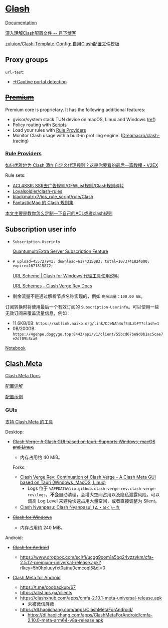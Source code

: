 # ~~[Clash](https://github.com/Dreamacro/clash)~~
[Documentation](https://dreamacro.github.io/clash/)

[深入理解Clash配置文件 -- 月下博客](https://ssrvps.org/archives/9988)

[zuluion/Clash-Template-Config: 自用Clash配置文件模板](https://github.com/zuluion/Clash-Template-Config)

## Proxy groups
`url-test`:
- [→Captive portal detection](../Captive%20Portal.md#detection)

## ~~[Premium](https://github.com/Dreamacro/clash/wiki/Clash-Premium-Features)~~
Premium core is proprietary. It has the following additional features:
- gvisor/system stack TUN device on macOS, Linux and Windows ([ref](https://github.com/Dreamacro/clash/wiki/Clash-Premium-Features#tun-device))
- Policy routing with [Scripts](https://github.com/Dreamacro/clash/wiki/Clash-Premium-Features#script)
- Load your rules with [Rule Providers](https://github.com/Dreamacro/clash/wiki/Clash-Premium-Features#rule-providers)
- Monitor Clash usage with a built-in profiling engine. ([Dreamacro/clash-tracing](https://github.com/Dreamacro/clash-tracing))

### [Rule Providers](https://github.com/Dreamacro/clash/wiki/Clash-Premium-Features#rule-providers)
[如何优雅地为 Clash 添加自定义代理规则？这是你要看的最后一篇教程 - V2EX](https://v2ex.com/t/949462)

Rule sets:
- [ACL4SSR: SSR去广告规则/GFWList规则/Clash规则碎片](https://github.com/ACL4SSR/ACL4SSR/tree/master)
- [Loyalsoldier/clash-rules](https://github.com/Loyalsoldier/clash-rules)
- [blackmatrix7/ios_rule_script/rule/Clash](https://github.com/blackmatrix7/ios_rule_script/tree/master/rule/Clash)
- [FantasticMao 的 Clash 规则集](https://github.com/fantasticmao/clash-rules)

[本文主要是教你怎么定制一下自己的ACL或者clash规则](https://gist.github.com/Teraflopst/d53f1dbc3dcc350154c1beba03290a4b)

## Subscription user info
- `Subscription-Userinfo`

  [Quantumult/Extra Server Subscription Feature](https://github.com/crossutility/Quantumult/blob/master/extra-subscription-feature.md)

- `# upload=455727941; download=6174315083; total=1073741824000; expire=1671815872;`

  [URL Scheme | Clash for Windows 代理工具使用说明](https://docs.gtk.pw/contents/urlscheme.html)

  [URL Schemes - Clash Verge Rev Docs](https://clash-verge-rev.github.io/guide/url_schemes.html)

- 剩余流量不是通过解析节点名称实现的，例如 `剩余流量：100.00 GB`。

订阅转换时将使用最后一个有效订阅的 `Subscription-Userinfo`。可以使用一些无效订阅来覆盖流量信息，例如：
- 11.6KB/0B: `https://sublink.naiko.org/link/DJeNAh4ufS4LzbFY?clash=1`
- 0B/200GB: `https://4gehpe.doggygo.top:8443/api/v1/client/55bcd67be9d0b1ac5cae7e2df09b3ca6`

[Notebook](Clash.ipynb)

## [Clash.Meta](https://github.com/MetaCubeX/mihomo/tree/Alpha)
[Clash.Meta Docs](https://wiki.metacubex.one/)

[配置详解](https://wiki.metacubex.one/config/)

[配置示例](https://wiki.metacubex.one/example/)

### GUIs
[支持 Clash.Meta 的工具](https://wiki.metacubex.one/client/)

Desktop:
- ~~[Clash Verge: A Clash GUI based on tauri. Supports Windows, macOS and Linux.](https://github.com/zzzgydi/clash-verge)~~
  - 内存占用约 40 MiB。
  
  Forks:
  - [Clash Verge Rev: Continuation of Clash Verge - A Clash Meta GUI based on Tauri (Windows, MacOS, Linux)](https://github.com/clash-verge-rev/clash-verge-rev)
    - Logs 位于 `%APPDATA%\io.github.clash-verge-rev.clash-verge-rev\logs`，**不会**自动清理，会增大空间占用以及隐私泄露风险。可以调高 Log Level 来避免快速占用大量空间，或者直接调整为 Silent。
  - [Clash Nyanpasu: Clash Nyanpasu! (∠・ω< )⌒☆​](https://github.com/keiko233/clash-nyanpasu)
- ~~[Clash for Windows](https://github.com/Fndroid/clash_for_windows_pkg)~~
  - 内存占用约 240 MiB。

Android:
- ~~[Clash for Android](https://github.com/Kr328/ClashForAndroid)~~
  - https://www.dropbox.com/scl/fi/ucgg9oom1a5bq24yzzykm/cfa-2.5.12-premium-universal-release.apk?rlkey=5h0hpluuyfxt0atnu0emcoql5&dl=0

- [Clash Meta for Android](https://github.com/MetaCubeX/ClashMetaForAndroid)
  - https://t.me/coobackup/67
  - https://alist.ips.ga/clients
  - https://clashxhub.com/apps/cmfa-2.10.1-meta-universal-release.apk
    - 未被微信屏蔽
  - https://dl.haojichang.com/apps/ClashMetaForAndroid/
    - https://dl.haojichang.com/apps/ClashMetaForAndroid/cmfa-2.10.0-meta-arm64-v8a-release.apk